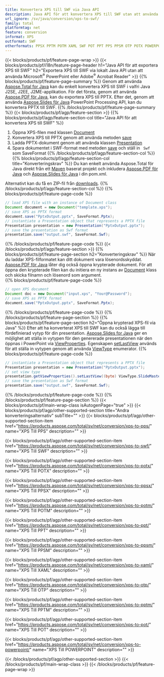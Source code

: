 ```yaml
---
title: Konvertera XPS till SWF via Java API
description: Java API för att konvertera XPS till SWF utan att använda Microsoft Word
url_ignore: /sv/java/conversion/xps-to-swf/
family: total
platformtag: net
feature: conversion
informat: XPS
outformat: SWF
otherformats: PPSX PPTM POTM XAML SWF POT PPT PPS PPSM OTP POTX POWERPOINT
---
```

{{< blocks/products/pf/feature-page-wrap >}}
{{< blocks/products/pf/i18n/feature-page-header h1="Java API för att exportera XPS till SWF" h2="Exportera XPS till SWF via lokalt Java API utan att använda Microsoft<sup>&reg;</sup> PowerPoint eller Adobe<sup>&reg;</sup> Acrobat Reader" >}}
{{% blocks/products/pf/feature-page-summary %}}
Genom att använda [Aspose.Total for Java](https://products.aspose.com/total/java/) kan du enkelt konvertera XPS till SWF i valfri Java J2SE, J2EE, J2ME-applikation. För det första, genom att använda [Aspose.PDF för Java](https://products.aspose.com/pdf/java/), kan du exportera XPS till PPTX. Efter det, genom att använda [Aspose.Slides för Java](https://products.aspose.com/slides/java/) PowerPoint Processing API, kan du konvertera PPTX till SWF.
{{% /blocks/products/pf/feature-page-summary  %}}
{{< blocks/products/pf/agp/feature-section >}}
{{% blocks/products/pf/agp/feature-section-col title="Java API för att konvertera XPS till SWF" %}}
1. Öppna XPS-filen med klassen [Document](https://reference.aspose.com/pdf/java/com.aspose.pdf/Document)
2. Konvertera XPS till PPTX genom att använda metoden [save](https://reference.aspose.com/pdf/java/com.aspose.pdf/Document#save-java.lang.String-int-)
3. Ladda PPTX-dokument genom att använda klassen [Presentation](https://reference.aspose.com/slides/java/com.aspose.slides/Presentation)
4. Spara dokumentet i SWF-format med metoden [save](https://reference.aspose.com/slides/java/com.aspose.slides/Presentation#save-java.lang.String-int-) och ställ in ` Swf` som SaveFormat
{{% /blocks/products/pf/agp/feature-section-col %}}
{{% blocks/products/pf/agp/feature-section-col title="Konverteringskrav" %}}
Du kan enkelt använda Aspose.Total för Java direkt från ett [Maven](https://repository.aspose.com/webapp/#/artifacts/browse/tree/General/repo/com/aspose/aspose-total) baserat projekt och inkludera [Aspose.PDF för Java](https://docs.aspose.com/pdf/java/installation/) och [Aspose.Slides för Java](https://docs.aspose.com/slides/java/installation/) i din pom.xml.

Alternativt kan du få en ZIP-fil från [downloads](https://releases.aspose.comtotal/java).
{{% /blocks/products/pf/agp/feature-section-col %}}
{{% blocks/products/pf/feature-page-code %}}

```java
// load XPS file with an instance of Document class
Document document = new Document("template.xps");
// save XPS as PPTX format 
document.save("PptxOutput.pptx", SaveFormat.Pptx); 
// instantiate a Presentation object that represents a PPTX file
Presentation presentation = new Presentation("PptxOutput.pptx");
// save the presentation as Swf format
presentation.save("output.swf", SaveFormat.Swf);   
```

{{% /blocks/products/pf/feature-page-code %}}
{{< /blocks/products/pf/agp/feature-section >}}
{{% blocks/products/pf/feature-page-section  h2="Konverteringskrav" %}}
När du laddar XPS-filformatet kan ditt dokument vara lösenordsskyddat. [Aspose.PDF för Java](https://products.aspose.com/pdf/java/) låter dig också öppna krypterade dokument. För att öppna den krypterade filen kan du initiera en ny instans av [Document](https://reference.aspose.com/pdf/java/com.aspose.pdf/Document#Document-java.lang.String-java.lang.String-) klass och skicka filnamn och lösenord som argument.  
{{% blocks/products/pf/feature-page-code %}}

```java
// open XPS document
Document doc = new Document("input.xps", "Your@Password");
// save XPS as PPTX format 
document.save("PptxOutput.pptx", SaveFormat.Pptx); 

```

{{% /blocks/products/pf/feature-page-code  %}}
{{% /blocks/products/pf/feature-page-section %}}
{{% blocks/products/pf/feature-page-section  h2="Öppna krypterad XPS-fil via Java" %}}
Efter att ha konverterat XPS till SWF kan du också lägga till fördefinierad vytyp för din presentation. [Aspose.Slides for Java](https://products.aspose.com/slides/java/) ger en möjlighet att ställa in vytypen för den genererade presentationen när den öppnas i PowerPoint via [ViewProperties](https://reference.aspose.com/slides/java/com.aspose.slides/ViewProperties). Egenskapen [setLastView](https://reference.aspose.com/slides/java/com.aspose.slides/ViewProperties#setLastView-int-) används för att ställa in vytypen genom att använda [ViewType](https://reference.aspose.com/slides/java/com.aspose.slides/ViewType) enumerator. 
{{% blocks/products/pf/feature-page-code %}}

```java
// instantiate a Presentation object that represents a PPTX file
Presentation presentation = new Presentation("PptxOutput.pptx");
// set view type
presentation.getViewProperties().setLastView((byte) ViewType.SlideMasterView);
// save the presentation as Swf format
presentation.save("output.swf", SaveFormat.Swf);    
```

{{% /blocks/products/pf/feature-page-code  %}}
{{% /blocks/products/pf/feature-page-section %}}
{{< blocks/products/pf/main-wrap-class isAutogenPage="true" >}}
{{< blocks/products/pf/agp/other-supported-section title="Andra konverteringsalternativ" subTitle="" >}}
{{< blocks/products/pf/agp/other-supported-section-item href="https://products.aspose.com/total/sv/net/conversion/xps-to-pps/" name="XPS Till PPS" description="" >}}

{{< blocks/products/pf/agp/other-supported-section-item href="https://products.aspose.com/total/sv/net/conversion/xps-to-swf/" name="XPS Till SWF" description="" >}}

{{< blocks/products/pf/agp/other-supported-section-item href="https://products.aspose.com/total/sv/net/conversion/xps-to-potx/" name="XPS Till POTX" description="" >}}

{{< blocks/products/pf/agp/other-supported-section-item href="https://products.aspose.com/total/sv/net/conversion/xps-to-ppsx/" name="XPS Till PPSX" description="" >}}

{{< blocks/products/pf/agp/other-supported-section-item href="https://products.aspose.com/total/sv/net/conversion/xps-to-potm/" name="XPS Till POTM" description="" >}}

{{< blocks/products/pf/agp/other-supported-section-item href="https://products.aspose.com/total/sv/net/conversion/xps-to-ppt/" name="XPS Till PPT" description="" >}}

{{< blocks/products/pf/agp/other-supported-section-item href="https://products.aspose.com/total/sv/net/conversion/xps-to-ppsm/" name="XPS Till PPSM" description="" >}}

{{< blocks/products/pf/agp/other-supported-section-item href="https://products.aspose.com/total/sv/net/conversion/xps-to-xaml/" name="XPS Till XAML" description="" >}}

{{< blocks/products/pf/agp/other-supported-section-item href="https://products.aspose.com/total/sv/net/conversion/xps-to-otp/" name="XPS Till OTP" description="" >}}

{{< blocks/products/pf/agp/other-supported-section-item href="https://products.aspose.com/total/sv/net/conversion/xps-to-pptm/" name="XPS Till PPTM" description="" >}}

{{< blocks/products/pf/agp/other-supported-section-item href="https://products.aspose.com/total/sv/net/conversion/xps-to-pot/" name="XPS Till POT" description="" >}}

{{< blocks/products/pf/agp/other-supported-section-item href="https://products.aspose.com/total/sv/net/conversion/xps-to-powerpoint/" name="XPS Till POWERPOINT" description="" >}}


{{< /blocks/products/pf/agp/other-supported-section >}}
{{< /blocks/products/pf/main-wrap-class >}}
{{< /blocks/products/pf/feature-page-wrap >}}